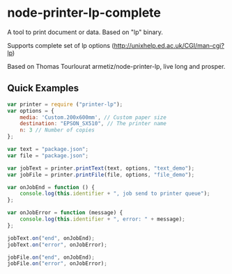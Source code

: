 node-printer-lp-complete
===============

A tool to print document or data. Based on "lp" binary.

Supports complete set of lp options (http://unixhelp.ed.ac.uk/CGI/man-cgi?lp)

Based on Thomas Tourlourat armetiz/node-printer-lp, live long and prosper.

## Quick Examples

```js
var printer = require ("printer-lp");
var options = {
    media: 'Custom.200x600mm', // Custom paper size
    destination: "EPSON_SX510", // The printer name
    n: 3 // Number of copies
};

var text = "package.json";
var file = "package.json";

var jobText = printer.printText(text, options, "text_demo");
var jobFile = printer.printFile(file, options, "file_demo");

var onJobEnd = function () {
    console.log(this.identifier + ", job send to printer queue");
};

var onJobError = function (message) {
    console.log(this.identifier + ", error: " + message);
};

jobText.on("end", onJobEnd);
jobText.on("error", onJobError);

jobFile.on("end", onJobEnd);
jobFile.on("error", onJobError);
```
